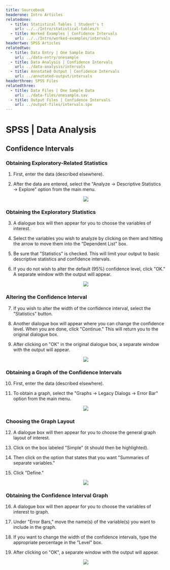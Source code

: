 ```yaml
---
title: Sourcebook
headerone: Intro Articles
relatedone:
  - title: Statistical Tables | Student's t
    url: ../../Intro/statistical-tables/t
  - title: Worked Examples | Confidence Intervals
    url: ../../Intro/worked-examples/intervals
headertwo: SPSS Articles
relatedtwo:
  - title: Data Entry | One Sample Data
    url: ../data-entry/onesample
  - title: Data Analysis | Confidence Intervals
    url: ../data-analysis/intervals
  - title: Annotated Output | Confidence Intervals
    url: ../annotated-output/intervals
headerthree: SPSS Files
relatedthree:
  - title: Data Files | One Sample Data
    url: ../data-files/onesample.sav
  - title: Output Files | Confidence Intervals
    url: ../output-files/intervals.spv
---
```


# SPSS | Data Analysis

## Confidence Intervals

### Obtaining Exploratory-Related Statistics 

 1. First, enter the data (described elsewhere). 

 2. After the data are entered, select the "Analyze → Descriptive Statistics → Explore" option from the main menu. 

<p align="center"><kbd><img src="intervals1.png"></kbd></p>

### Obtaining the Exploratory Statistics

3. A dialogue box will then appear for you to choose the variables of interest. 

4. Select the variables you wish to analyze by clicking on them and hitting the arrow to move them into the "Dependent List" box.

5. Be sure that "Statistics" is checked. This will limit your output to basic descriptive statistics and confidence intervals.

6. If you do not wish to alter the default (95%) confidence level, click "OK." A separate window with the output will appear.

<p align="center"><kbd><img src="intervals2.png"></kbd></p>

### Altering the Confidence Interval

7. If you wish to alter the width of the confidence interval, select the "Statistics" button. 

8. Another dialogue box will appear where you can change the confidence level. When you are done, click "Continue." This will return you to the original dialogue box. 

9. After clicking on "OK" in the original dialogue box, a separate window with the output will appear.

<p align="center"><kbd><img src="intervals3.png"></kbd></p>

### Obtaining a Graph of the Confidence Intervals 

10. First, enter the data (described elsewhere). 

11. To obtain a graph, select the "Graphs → Legacy Dialogs → Error Bar" option from the main menu. 

<p align="center"><kbd><img src="intervals4.png"></kbd></p>

### Choosing the Graph Layout

 12. A dialogue box will then appear for you to choose the general graph layout of interest.

 13. Click on the box labeled "Simple" (it should then be highlighted).

 14. Then click on the option that states that you want "Summaries of separate variables."

 15. Click "Define."

<p align="center"><kbd><img src="intervals5.png"></kbd></p>

### Obtaining the Confidence Interval Graph

 16. A dialogue box will then appear for you to choose the variables of interest to graph.

 17. Under "Error Bars," move the name(s) of the variable(s) you want to include in the graph. 

 18. If you want to change the width of the confidence intervals, type the appropriate percentage in the "Level" box. 

 19. After clicking on "OK", a separate window with the output will appear.

<p align="center"><kbd><img src="intervals6.png"></kbd></p>

